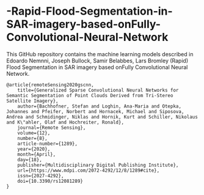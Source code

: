 # -Rapid-Flood-Segmentation-in-SAR-imagery-based-onFully-Convolutional-Neural-Network

This GitHub repository contains the machine learning models described in Edoardo Nemnni, Joseph Bullock, Samir Belabbes, Lars Bromley (Rapid) Flood Segmentation in SAR imagery based onFully Convolutional Neural Network.

```
@article{remoteSensing2020gscnn,
	title={Generalized Sparse Convolutional Neural Networks for Semantic Segmentation of Point Clouds Derived from Tri-Stereo Satellite Imagery},
	author={Bachhofner, Stefan and Loghin, Ana-Maria and Otepka, Johannes and Pfeifer, Norbert and Hornacek, Michael and Siposova, Andrea and Schmidinger, Niklas and Hornik, Kurt and Schiller, Nikolaus and K\"ahler, Olaf and Hochreiter, Ronald},
	journal={Remote Sensing},
	volume={12},
	number={8},
	article-number={1289},
	year={2020},
	month={April},
	day={18},
	publisher={Multidisciplinary Digital Publishing Institute},
    url={https://www.mdpi.com/2072-4292/12/8/1289#cite},
    issn={2027-4292},
    doi={10.3390/rs12081289}
}
```
